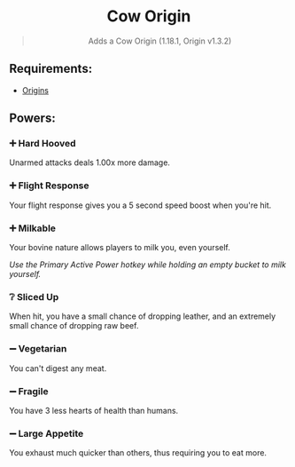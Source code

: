 <div align="center">
  
# Cow Origin

> Adds a Cow Origin (1.18.1, Origin v1.3.2)

</div>

## Requirements:

- [Origins](https://modrinth.com/mod/origins)

## Powers:

### ➕ Hard Hooved
Unarmed attacks deals 1.00x more damage.

### ➕ Flight Response
Your flight response gives you a 5 second speed boost when you're hit.

### ➕ Milkable
Your bovine nature allows players to milk you, even yourself.

*Use the Primary Active Power hotkey while holding an empty bucket to milk yourself.*

### ❔ Sliced Up
When hit, you have a small chance of dropping leather, and an extremely small chance of dropping raw beef.

### ➖ Vegetarian
You can't digest any meat.

### ➖ Fragile
You have 3 less hearts of health than humans.

### ➖ Large Appetite
You exhaust much quicker than others, thus requiring you to eat more.